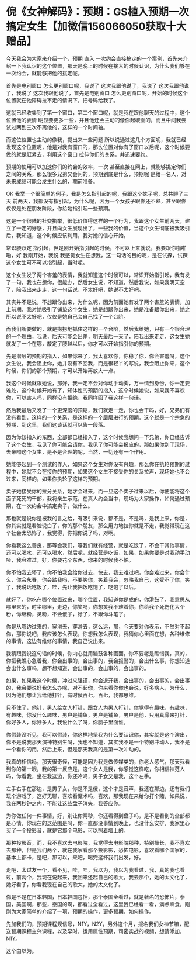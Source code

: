 # 倪《女神解码》：预期：GS植入预期一次搞定女生【加微信156066050获取十大赠品】

今天我会为大家来介绍一个，预期 直入 一次约会直接搞定的一个案例，首先来介绍一下我认识的这个位置，那天是晚上的时候在接大的时候认识，为什么我们够在一次约会，就能够把他的挑定呢。

首先是电别窗口 怎么更别窗口呢，我说了 这次我跟他说了，我说了 这次我跟他说了，我说了 这次我跟他说了，首先是电别窗口 怎么更别窗口呢，开始的时候这个位置就在他障碍拉不走的情况下，把号码给我了。

这就已经收集到了第一个窗口，第二个窗口呢，就是我在跟他聊天的过程中，这个位置他的表情 明显要更多一些，并且他还会主动的像你起碳画的，而且中间我尝试过两到三次不离他的，这样的一个时间轴。

而这位位置也主动的像我，提出来一些问题 所以说通过这几个方面呢，我就已经发现这个位置呢，他是对我有窗口的，那么位置对你有了窗口以后呢，这个时候要做的就是赶紧去，利用这个窗口 拉伸你们的关系，并迅速要约。

预期的使用可以加速你们的约会的效率，一次 甚至直接在网上，就能够挑定你们之间的关系，那么很多兄弟又会问的，预期到底是什么，预期呢 是给一名人，对未来成绩可能会发生什么的，期前准备。

OK 我举一个很简单的例子，我是怎么指引起的呢，我跟这个妹子呢，总共聊了三天 前两天，我都没有指引起，为什么呢，因为一个女孩子跟你还不熟，甚至跟你仅仅是处在朋友阶段，你给她指引起一些预期。

这是一个很陆的社交执举，很低价值得这样的一个行为，我跟这个女生前两天，建立了一定的好感，并且向女生展现出了，一些我的价值，当这个女生彻底被我吸引后，我知道，这个时候应该利用，我对她的信心开始。

常识腰跃定 指引起，但是刚开始指引起的时候，不可以上来就说，我要跟你啪啪啪，好 我刚开始，我说 我感觉女生在想我，这一句话的目的呢，是在试探，试探这个女生可不可以指引起，当时呢。

这个女生发了两个害羞的表情，我就知道这个时候可以，常识开始指引起，我有发了一句，我也在想你，很能办，然后女生说，不知道，然后我说，如果我明天空了，陪我出来走走，这一句话说，不太好吧，她说不太好吧。

其实并不是说，不想跟你出来，为什么呢，因为前面她有发了两个害羞的表情，加上前期，我对她吸引了铺垫这个女生，她是想跟你出来，她是准备跟你出来，她之所以说不太好吧，仅仅是她自己会自己找了一个台阶。

而我们所要做的，就是捞捞地抓住这样的一个台阶，然后我给她，只有一个很合理的一个理由，我说，后天可能会出差，明天最后一天了，陪我出来走走，这女生她就发了一个在哪，敲定了腰越以后，你才可以开始指引你的预期。

先是潜层的预期的指入，如果你来了，我太喜欢你，你稳了你，你会害羞吗，这个女生说，我会阻止你，她并没有不回我，而是很轻丫的写说，我会阻止你来，这个时候，你们的那个预期，才可以开始再放大一点。

我这个时候就跟她说，那好，我一定不会对你动手动脚，万一情到身份，你一定要难处，这个时候开始有了，知体性的预期的指入，这个时候她说，如果我不喜欢你，可以害人吗，同样没有拒绝，我同样回了我这样一句话。

然后我最后又发了一个更深度的预期，我们就走一走，你也会干吗，好，兄弟们有没有看到，这样的一个关系，是这样的一个层层进行的预期，这个就是一个宗急的预期，到这里，我们这谈话就可以告一段落。

因为你该指入的东西，全部都已经指入了，这个时候我想问一下兄弟，你已经告诉了这个女生，我见了你可能会请你，我见了你可能会报应的，那如果你到了现场，去亲吻这个女生，是不是合理的呢，当然，一切还有一个作用。

她能够起到一个测试的作人，如果这个女生对你没有兴趣，那么你在执轮预期的过程中，她就不会在接你的预期，如果这个女生不接受你的关系拉声，现场她也不会过来，同样的，如果你执轮了这样的预期。

卖子她接受你的拉分关系，她才会过来，而一旦这个卖子过来以后，你便能将这个面子死死的干部，我将亲生示范，在真人约会当中，现场为大家操作，如何通过预期，在一次约会中搞定卖子，做什么。

那也就是说你是被我的言之给，有吸引来说，都不是，不是吗，是我上来，你是，你其实就是看脸说白了，你的那个朋友，那么用力地拉你就是不走，我觉得现在这个社会太恐怖了，我觉得，你把你说了吗，对啊。

你看我这么善良，那等会我们，等我们就有经营，就是吃饭了，不会干其他事情，还可以喝水，还可以喝水，然后呢，就经营是吃饭，如果，如果你要是对我动手动哑，我会难过，好，你要花个东西，你来的时候我不怕。

你不怕我去坏了，你不怕我会给你过去，快去，我去难过吧，你会难过来，你会什么，你会永春，你会踏我吗，不要笑你，笑着我会，忽略我自己，这受不了你，笑了，我说话吃饭了，哇，先让我把饭吃饱了，吃饱了以后。

就好了，你吃在哪个位置过来，哪个位置，我知道你是成的，你滑鼓了，我意思从哪里来的，时尘哪里，走边，你笑吗，你想笑我不难着你，你给我个死伤化大个粉，你继粉，灵粉，不会傻子，好了，不跟你斗笔了。

你是从哪边过来的，穿滑去，穿滑去，这么远，那，今天要对你表示，不然对不起你，那你说吧，我应该怎么表现，你想我怎么表现，我猜你心里面在想，各种维修的事情，这边有维修的事情，我自己说出来。

我猜跟我说这句话的时候，你内心就用脑鼓各种画面，你不要老是瞧惜我，真的，你把我瞧心急着我，你会出事的，会出事的，我会报警的，会出什么事，你想知道会出什么事吗，想不想知道，会出事的，会出事的，会出事的。

如果，如果我这个时候，冲过来强谨，你会退开我，会出事的，会出事的，会出事的，我会要说好我怎么办呢，对不起你，你来看你你也会说，好多病人，为什么，因为他们想让我给他打针，有时候百七，百七，我都思维。

只不住了，他针，男人给女人打针，跟女人为男人打针，你觉得有趣味，有趣味，有趣味，你没什么趣味，男户是铺鱼，男户是铺鱼，男户是他，只用真骨来打针，你好多人，你好多人，我说什么了吗，你脑子里面谁。

你假装没听见，我可以假装，你这样地坚我为什么要认识你，其实就是这个演出，你不是说我那天演神特别生吗，我也不知道，其实我不是一个特别冲动人，我不是一个看你的用，然后上来，但是那天我真的是第一次冲动的。

我真的相信吗，那天很奇怪，可能是因为我是做传媒类的，你老人感气，那天我看到你的第一眼，我的第一反应是，这个女人是我，你感觉这样吃，你相信神范人吗，你看我，坐在我这边，你还冷吗，男子女又是我，这个左手。

左手右手在那边，是男子女，你是不是傻，这个才是音声，我还在那边，还有我们玩个游戏了，这好无聊，喜欢看魔术吗，喜欢，那我现在来给你打个赌，如果说，我在两秒钟之内，不能让这些盘子消失，我答应你。

为你做任何一件事情，好，别让你两秒，你还看得到盘子吗，是不是看到的全部都是心情，你现在的这范围是吗，你一直都没事情到晚上，也没什么安排，我家里心买了一个投影音，就是它那个电影，可以照着墙上的。

那种投影音，而，我不喜欢去电影院，我觉得去电影院那种，特别操长，我不喜欢去那种，但是我们两个，就在我家看那个投影影，恐怖电影，喜欢看哪个国家的，基本上都卡，是吧，那可以，来吧，喝完这杯我们出发，好。

走吧，太过友一个，看不见，哇，哇，我以为，我以为我看过，我，真的我也看过，前两个，我现在说起来，我回来还起自己的歌大，我去那个，她的太文化了，她好看了，你看我现在自己的歌大，她的太文化了。

你是不是在日本韩国，日本韩国包括，那个泰国全看过，就是著名的恐怖片，泰国，美国啊，那些，泰国的啊，都看过全看过，这里我已经看一看，满点零食，刚刚为大家简单的介绍了一项，预期的操作，更多预期，如何操作。

先加我们的，预期课程规信号，N1Y，N2Y，另外这个月，报名我们女神节嘛，配送预期课程主兴课程，以及早时，运用属性预期，司密实战的视频，想请添加，N1Y。

这个由以为。